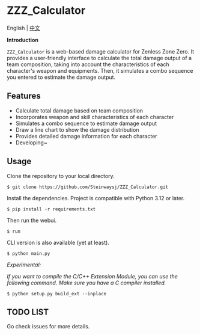 # ZZZ_Calculator

English | [中文](README_CN.md)

**Introduction**

`ZZZ_Calculator` is a web-based damage calculator for Zenless Zone Zero. It provides a user-friendly interface to calculate the total damage output of a team composition, taking into account the characteristics of each character's weapon and equipments. Then, it simulates a combo sequence you entered to estimate the damage output.

## Features

- Calculate total damage based on team composition
- Incorporates weapon and skill characteristics of each character
- Simulates a combo sequence to estimate damage output
- Draw a line chart to show the damage distribution
- Provides detailed damage information for each character
- Developing~

## Usage

Clone the repository to your local directory.

```
$ git clone https://github.com/Steinwaysj/ZZZ_Calculator.git
```

Install the dependencies. Project is compatible with Python 3.12 or later.

```
$ pip install -r requirements.txt
```

Then run the webui.

```
$ run
```

CLI version is also available (yet at least).

```
$ python main.py
```

*Experimental:*

*If you want to compile the C/C++ Extension Module, you can use the following command.
Make sure you have a C compiler installed.*

```
$ python setup.py build_ext --inplace
```

## TODO LIST

Go check issues for more details.
